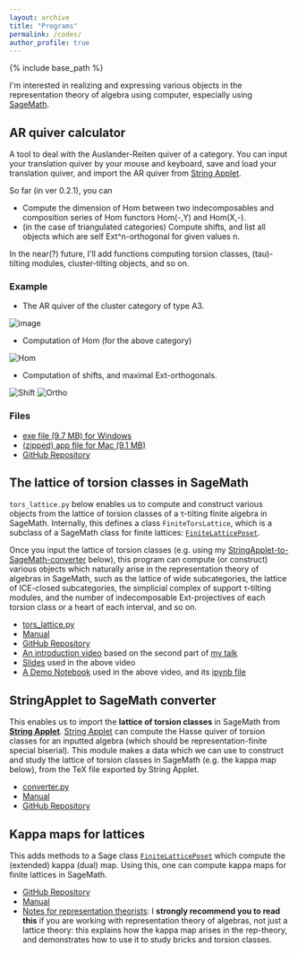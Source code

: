 ```yaml
---
layout: archive
title: "Programs"
permalink: /codes/
author_profile: true
---
```


{% include base_path %}

I'm interested in realizing and expressing various objects in the representation theory of algebra using computer, especially using [SageMath](https://www.sagemath.org/).

## AR quiver calculator
A tool to deal with the Auslander-Reiten quiver of a category.
You can input your translation quiver by your mouse and keyboard, save and load your translation quiver, and import the AR quiver from [String Applet](https://www.math.uni-bielefeld.de/~jgeuenich/string-applet/).

So far (in ver 0.2.1), you can
- Compute the dimension of Hom between two indecomposables and composition series of Hom functors Hom(-,Y) and Hom(X,-).
- (in the case of triangulated categories) Compute shifts, and list all objects which are self Ext^n-orthogonal for given values n.

In the near(?) future, I'll add functions computing torsion classes, (tau)-tilting modules, cluster-tilting objects, and so on.

### Example

- The AR quiver of the cluster category of type A3.

![image](https://media.discordapp.net/attachments/524877289213788171/879642217411657738/unknown.png?width=890&height=630)

- Computation of Hom (for the above category)

![Hom](https://media.discordapp.net/attachments/524877289213788171/879642561017425960/unknown.png)

- Computation of shifts, and maximal Ext-orthogonals.

![Shift](https://media.discordapp.net/attachments/524877289213788171/879642504033599528/unknown.png)
![Ortho](https://media.discordapp.net/attachments/524877289213788171/879642680630595594/unknown.png?width=941&height=630)

### Files
- [exe file (9.7 MB) for Windows](https://github.com/haruhisa-enomoto/ARquiver/releases/download/v0.2.0/ARquiver_calculator.exe)
- [(zipped) app file for Mac (9.1 MB)](https://github.com/haruhisa-enomoto/ARquiver/releases/download/v0.2.1/ARquiver_calculator.app.zip)
- [GitHub Repository](https://github.com/haruhisa-enomoto/ARquiver)

## The lattice of torsion classes in SageMath
`tors_lattice.py` below enables us to compute and construct various objects from the lattice of torsion classes of a &tau;-tilting finite algebra in SageMath. Internally, this defines a class `FiniteTorsLattice`, which is a subclass of a SageMath class for finite lattices: [`FiniteLatticePoset`](https://doc.sagemath.org/html/en/reference/combinat/sage/combinat/posets/lattices.html#sage.combinat.posets.lattices.FiniteLatticePoset).

Once you input the lattice of torsion classes (e.g. using my [StringApplet-to-SageMath-converter](https://github.com/haruhisa-enomoto/StringApplet-to-SageMath-converter) below), this program can compute (or construct) various objects which naturally arise in the representation theory of algebras in SageMath, such as the lattice of wide subcategories, the lattice of ICE-closed subcategories, the simplicial complex of support &tau;-tilting modules, and the number of indecomposable Ext-projectives of each torsion class or a heart of each interval, and so on.

- [tors_lattice.py](/files/tors_lattice.py)
- [Manual](https://nbviewer.jupyter.org/github/haruhisa-enomoto/tors-lattice/blob/main/Manual.ipynb)
- [GitHub Repository](https://github.com/haruhisa-enomoto/tors-lattice)
- [An introduction video](https://www.youtube.com/watch?v=2-y1a-_zEEA) based on the second part of [my talk](/talks/2021-07-26/)
- [Slides](/files/OCAMI0726.pdf) used in the above video
- [A Demo Notebook](https://nbviewer.jupyter.org/urls/haruhisa-enomoto.github.io/files/OCAMI_Demo.ipynb) used in the above video, and its [ipynb file](/files/OCAMI_Demo.ipynb)

## StringApplet to SageMath converter
This enables us to import the **lattice of torsion classes** in SageMath from **[String Applet](https://www.math.uni-bielefeld.de/~jgeuenich/string-applet/)**. [String Applet](https://www.math.uni-bielefeld.de/~jgeuenich/string-applet/) can compute the Hasse quiver of torsion classes for an inputted algebra (which should be representation-finite special biserial).
This module makes a data which we can use to construct and study the lattice of torsion classes in SageMath (e.g. the kappa map below), from the TeX file exported by String Applet.

- [converter.py](/files/converter.py)
- [Manual](https://nbviewer.jupyter.org/github/haruhisa-enomoto/StringApplet-to-SageMath-converter/blob/main/Manual.ipynb)
- [GitHub Repository](https://github.com/haruhisa-enomoto/StringApplet-to-SageMath-converter)


## Kappa maps for lattices
This adds methods to
a Sage class [`FiniteLatticePoset`](https://doc.sagemath.org/html/en/reference/combinat/sage/combinat/posets/lattices.html#sage.combinat.posets.lattices.FiniteLatticePoset)
which compute the (extended) kappa (dual) map.
Using this, one can compute kappa maps for finite lattices in SageMath.

- [GitHub Repository](https://github.com/haruhisa-enomoto/kappa-map-for-lattices)
- [Manual](https://nbviewer.jupyter.org/github/haruhisa-enomoto/kappa-map-for-lattices/blob/main/Manual.ipynb)
- [Notes for representation theorists](https://nbviewer.jupyter.org/github/haruhisa-enomoto/kappa-map-for-lattices/blob/main/for-rep-theorists.ipynb):
I **strongly recommend you to read this** if you are working with representation theory of algebras, not just a lattice theory: this explains how the kappa map arises in the rep-theory, and demonstrates how to use it to study bricks and torsion classes.
